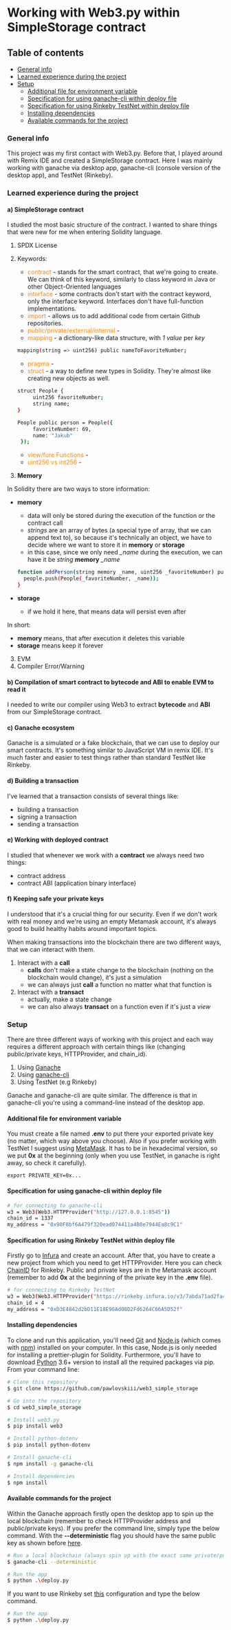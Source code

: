 # Working with Web3.py within SimpleStorage contract

<style> 
.keywords{
  color:rgb(255, 134, 0);
}
</style>

## Table of contents

- [General info](#general-info)
- [Learned experience during the project](#learned-experience-during-the-project)
- [Setup](#setup)
  - [Additional file for environment variable](#additional-file-for-environment-variable)
  - [Specification for using ganache-cli within deploy file](#specification-for-using-ganache-cli-within-deploy-file)
  - [Specification for using Rinkeby TestNet within deploy file](#specification-for-using-rinkeby-testnet-within-deploy-file)
  - [Installing dependencies](#installing-dependencies)
  - [Available commands for the project](#available-commands-for-the-project)

### General info

This project was my first contact with Web3.py. Before that, I played around with Remix IDE and created a SimpleStorage contract. Here I was mainly working with ganache via desktop app, ganache-cli (console version of the desktop app), and TestNet (Rinkeby).

### Learned experience during the project

#### a) SimpleStorage contract

I studied the most basic structure of the contract. I wanted to share things that were new for me when entering Solidity language.

1. SPDX License
2. Keywords:

   - <span class="keywords">contract</span> - stands for the smart contract, that we're going to create. We can think of this keyword, similarly to class keyword in Java or other Object-Oriented languages
   - <span class="keywords">interface</span> - some contracts don't start with the contract keyword, only the interface keyword. Interfaces don't have full-function implementations.
   - <span class="keywords">import</span> - allows us to add additional code from certain Github repositories.
   - <span class="keywords">public/private/external/internal</span> -
   - <span class="keywords">mapping</span> - a dictionary-like data structure, with _1 value_ per _key_

   ```bash
   mapping(string => uint256) public nameToFavoriteNumber;
   ```

   - <span class="keywords">pragma</span> -
   - <span class="keywords">struct</span> - a way to define new types in Solidity. They're almost like creating new objects as well.

   ```bash
   struct People {
        uint256 favoriteNumber;
        string name;
   }

   People public person = People({
        favoriteNumber: 69,
        name: "Jakub"
    });
   ```

   - <span class="keywords">view/fure Functions</span> -
   - <span class="keywords">uint256 vs int256</span> -

3. **Memory**

In Solidity there are two ways to store information:

- **memory**
  - data will only be stored during the execution of the function or the contract call
  - _strings_ are an array of bytes (a special type of array, that we can append text to), so because it's technically an object, we have to decide where we want to store it in **memory** or **storage**
  - in this case, since we only need _\_name_ during the execution, we can have it be _string_ **memory** _\_name_
  ```bash
  function addPerson(string memory _name, uint256 _favoriteNumber) public {
    people.push(People(_favoriteNumber, _name));
  }
  ```
- **storage**

  - if we hold it here, that means data will persist even after

In short:

- **memory** means, that after execution it deletes this variable
- **storage** means keep it forever

3. EVM
4. Compiler Error/Warning

#### b) Compilation of smart contract to **bytecode** and **ABI** to enable EVM to read it

I needed to write our compiler using Web3 to extract **bytecode** and **ABI** from our SimpleStorage contract.

#### c) Ganache ecosystem

Ganache is a simulated or a fake blockchain, that we can use to deploy our smart contracts. It's something similar to JavaScript VM in remix IDE. It's much faster and easier to test things rather than standard TestNet like Rinkeby.

#### d) Building a transaction

I've learned that a transaction consists of several things like:

- building a transaction
- signing a transaction
- sending a transaction

#### e) Working with deployed contract

I studied that whenever we work with a **contract** we always need two things:

- contract address
- contract ABI (application binary interface)

#### f) Keeping safe your private keys

I understood that it's a crucial thing for our security. Even if we don't work with real money and we're using an empty Metamask account, it's always good to build healthy habits around important topics.

When making transactions into the blockchain there are two different ways, that we can interact with them.

1. Interact with a **call**
   - **calls** don't make a state change to the blockchain (nothing on the blockchain would change), it's just a simulation
   - we can always just **call** a function no matter what that function is
2. Interact with a **transact**
   - actually, make a state change
   - we can also always **transact** on a function even if it's just a _view_

### Setup

There are three different ways of working with this project and each way requires a different approach with certain things like (changing public/private keys, HTTPProvider, and chain_id).

1. Using [Ganache](https://trufflesuite.com/ganache/index.html)
2. Using [ganache-cli](https://www.npmjs.com/package/ganache-cli)
3. Using TestNet (e.g Rinkeby)

Ganache and ganache-cli are quite similar. The difference is that in ganache-cli you're using a command-line instead of the desktop app.

#### Additional file for environment variable

You must create a file named **.env** to put there your exported private key (no matter, which way above you choose). Also if you prefer working with TestNet I suggest using [MetaMask](https://metamask.io/). It has to be in hexadecimal version, so we put **0x** at the beginning (only when you use TestNet, in ganache is right away, so check it carefully).

```
export PRIVATE_KEY=0x...
```

#### Specification for using ganache-cli within deploy file

```bash
# for connecting to ganache-cli
w3 = Web3(Web3.HTTPProvider("http://127.0.0.1:8545"))
chain_id = 1337
my_address = "0x90F8bf6A479f320ead074411a4B0e7944Ea8c9C1"
```

#### Specification for using Rinkeby TestNet within deploy file

Firstly go to [Infura](https://infura.io/) and create an account. After that, you have to create a new project from which you need to get HTTPProvider. Here you can check [ChainID](https://chainlist.org/) for Rinkeby. Public and private keys are in the Metamask account (remember to add **0x** at the beginning of the private key in the **.env** file).

```bash
# for connecting to Rinkeby TestNet
w3 = Web3(Web3.HTTPProvider("https://rinkeby.infura.io/v3/7abda71ad2fa49b18ca946c72c6b558a"))
chain_id = 4
my_address = "0xD3E4842d2bD11E18E96Ad08D2Fd6264C66A5D52f"
```

#### Installing dependencies

To clone and run this application, you'll need [Git](https://git-scm.com) and [Node.js](https://nodejs.org/en/download/) (which comes with [npm](http://npmjs.com)) installed on your computer. In this case, Node.js is only needed for installing a prettier-plugin for Solidity. Furthermore, you'll have to download [Python](https://www.python.org/downloads/) 3.6+ version to install all the required packages via pip. From your command line:

```bash
# Clone this repository
$ git clone https://github.com/pawlovskiii/web3_simple_storage

# Go into the repository
$ cd web3_simple_storage

# Install web3.py
$ pip install web3

# Install python-dotenv
$ pip install python-dotenv

# Install ganache-cli
$ npm install -g ganache-cli

# Install dependencies
$ npm install
```

#### Available commands for the project

Within the Ganache approach firstly open the desktop app to spin up the local blockchain (remember to check HTTPProvider address and public/private keys). If you prefer the command line, simply type the below command. With the **--deterministic** flag you should have the same public key as shown before [here](#specification-for-using-ganache-cli-within-deploy-file).

```bash
# Run a local blockchain (always spin up with the exact same private/public keys)
$ ganache-cli --deterministic

# Run the app
$ python .\deploy.py
```

If you want to use Rinkeby set [this](#specification-for-using-rinkeby-testnet-within-deploy-file) configuration and type the below command.

```bash
# Run the app
$ python .\deploy.py
```
